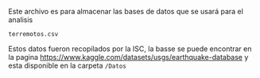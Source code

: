 Este archivo es para almacenar las bases de datos que se usará para el analisis

`terremotos.csv`

Estos datos fueron recopilados por la ISC, la basse se puede encontrar en la pagina <https://www.kaggle.com/datasets/usgs/earthquake-database> y esta disponible en la carpeta `/Datos`
